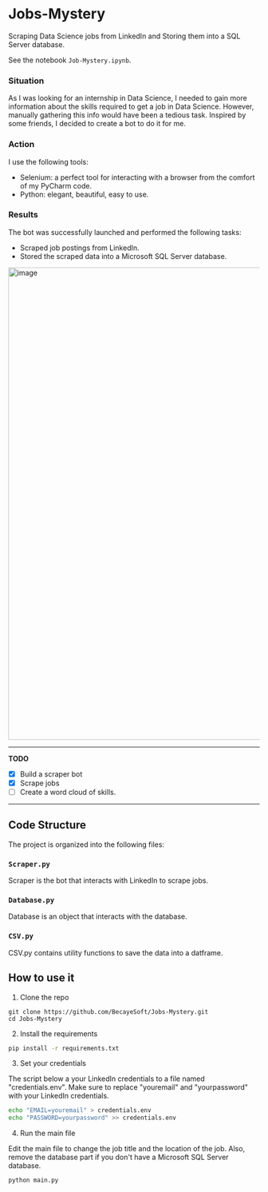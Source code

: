 # Jobs-Mystery

Scraping Data Science jobs from LinkedIn and Storing them into a SQL Server database.

See the notebook `Job-Mystery.ipynb`.

### Situation
As I was looking for an internship in Data Science, I needed to gain more information about the skills required to get a job in Data Science. However, manually gathering this info would have been a tedious task.
Inspired by some friends, I decided to create a bot to do it for me.

### Action
I use the following tools:
* Selenium: a perfect tool for interacting with a browser from the comfort of my PyCharm code.
* Python: elegant, beautiful, easy to use.

### Results
The bot was successfully launched and performed the following tasks:

* Scraped job postings from LinkedIn.
* Stored the scraped data into a Microsoft SQL Server database.

<img width="946" alt="image" src="https://user-images.githubusercontent.com/87549214/232181049-bd6870ee-613c-4985-b937-ac9a23ea7d73.png">

---

**TODO**
- [x] Build a scraper bot
- [x] Scrape jobs
- [ ] Create a word cloud of skills.

---


## Code Structure
The project is organized into the following files:

### `Scraper.py`
Scraper is the bot that interacts with LinkedIn to scrape jobs.

### `Database.py`
Database is an object that interacts with the database.

### `CSV.py`
CSV.py contains utility functions to save the data into a datframe.



## How to use it

1. Clone the repo
```
git clone https://github.com/BecayeSoft/Jobs-Mystery.git
cd Jobs-Mystery
```

2. Install the requirements

```bash
pip install -r requirements.txt
```

3. Set your credentials

The script below a your LinkedIn credentials to a file named "credentials.env".
Make sure to replace "youremail" and "yourpassword" with your LinkedIn credentials.

```bash
echo "EMAIL=youremail" > credentials.env
echo "PASSWORD=yourpassword" >> credentials.env
```

4. Run the main file

Edit the main file to change the job title and the location of the job.
Also, remove the database part if you don't have a Microsoft SQL Server database.

```python
python main.py
```
